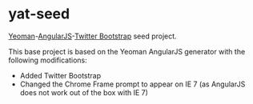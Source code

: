 # yat-seed

[Yeoman](http://yeoman.io)-[AngularJS](http://www.angularjs.org)-[Twitter Bootstrap](http://twitter.github.com/bootstrap/index.html) seed project.

This base project is based on the Yeoman AngularJS generator with the following modifications:
 * Added Twitter Bootstrap
 * Changed the Chrome Frame prompt to appear on IE 7 (as AngularJS does not work out of the box with IE 7)